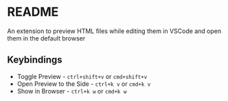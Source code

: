 # README

An extension to preview HTML files while editing them in VSCode and open them in the default browser

## Keybindings

* Toggle Preview - `ctrl+shift+v` or `cmd+shift+v`
* Open Preview to the Side - `ctrl+k v` or `cmd+k v`
* Show in Browser - `ctrl+k w` or `cmd+k w`
